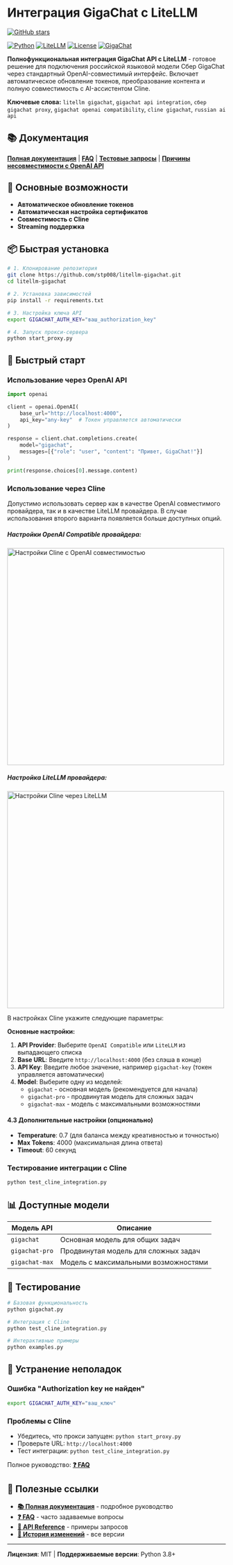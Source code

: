 # Интеграция GigaChat с LiteLLM

[![GitHub stars](https://img.shields.io/github/stars/stp008/litellm-gigachat?style=social)](https://github.com/stp008/litellm-gigachat/stargazers)

[![Python](https://img.shields.io/badge/Python-3.8%2B-blue.svg)](https://python.org)
[![LiteLLM](https://img.shields.io/badge/LiteLLM-1.65.1-green.svg)](https://github.com/BerriAI/litellm)
[![License](https://img.shields.io/badge/License-MIT-yellow.svg)](LICENSE)
[![GigaChat](https://img.shields.io/badge/GigaChat-API-red.svg)](https://developers.sber.ru/portal/products/gigachat-api)

**Полнофункциональная интеграция GigaChat API с LiteLLM** - готовое решение для подключения российской языковой модели Сбер GigaChat через стандартный OpenAI-совместимый интерфейс. Включает автоматическое обновление токенов, преобразование контента и полную совместимость с AI-ассистентом Cline.

**Ключевые слова:** `litellm gigachat`, `gigachat api integration`, `сбер gigachat proxy`, `gigachat openai compatibility`, `cline gigachat`, `russian ai api`

## 📚 Документация

**[Полная документация](docs/README.md)** | **[FAQ](docs/FAQ.md)** | **[Тестовые запросы](docs/TEST_REQUESTS.md)** | **[Причины несовместимости с OpenAI API](docs/GIGACHAT_COMPATIBILITY.md)**

## 🚀 Основные возможности

-  **Автоматическое обновление токенов**
-  **Автоматическая настройка сертификатов**
-  **Совместимость с Cline** 
-  **Streaming поддержка**

## 📦 Быстрая установка

```bash
# 1. Клонирование репозитория
git clone https://github.com/stp008/litellm-gigachat.git
cd litellm-gigachat

# 2. Установка зависимостей
pip install -r requirements.txt

# 3. Настройка ключа API
export GIGACHAT_AUTH_KEY="ваш_authorization_key"

# 4. Запуск прокси-сервера
python start_proxy.py
```

## 🎯 Быстрый старт

### Использование через OpenAI API

```python
import openai

client = openai.OpenAI(
    base_url="http://localhost:4000",
    api_key="any-key"  # Токен управляется автоматически
)

response = client.chat.completions.create(
    model="gigachat",
    messages=[{"role": "user", "content": "Привет, GigaChat!"}]
)

print(response.choices[0].message.content)
```

### Использование через Cline

Допустимо использовать сервер как в качестве OpenAI совместимого провайдера, так и в качестве LiteLLM провайдера. В случае использования второго варианта появляется больше доступных опций.

##### Настройки OpenAI Compatible провайдера:
<img src="docs/images/cline-settings-openai.png" alt="Настройки Cline с OpenAI совместимостью" width="500">

##### Настройка LiteLLM провайдера:
<img src="docs/images/cline-settings-litellm.png" alt="Настройки Cline через LiteLLM" width="500">

В настройках Cline укажите следующие параметры:

**Основные настройки:**
1. **API Provider**: Выберите `OpenAI Compatible` или `LiteLLM` из выпадающего списка
2. **Base URL**: Введите `http://localhost:4000` (без слэша в конце)
3. **API Key**: Введите любое значение, например `gigachat-key` (токен управляется автоматически)
4. **Model**: Выберите одну из моделей:
   - `gigachat` - основная модель (рекомендуется для начала)
   - `gigachat-pro` - продвинутая модель для сложных задач
   - `gigachat-max` - модель с максимальными возможностями

#### 4.3 Дополнительные настройки (опционально)

- **Temperature**: 0.7 (для баланса между креативностью и точностью)
- **Max Tokens**: 4000 (максимальная длина ответа)
- **Timeout**: 60 секунд


### Тестирование интеграции с Cline

```bash
python test_cline_integration.py
```

## 📊 Доступные модели

| Модель API | Описание |
|------------|----------|
| `gigachat` | Основная модель для общих задач |
| `gigachat-pro` | Продвинутая модель для сложных задач |
| `gigachat-max` | Модель с максимальными возможностями |

## 🧪 Тестирование

```bash
# Базовая функциональность
python gigachat.py

# Интеграция с Cline
python test_cline_integration.py

# Интерактивные примеры
python examples.py
```

## 🚨 Устранение неполадок

### Ошибка "Authorization key не найден"
```bash
export GIGACHAT_AUTH_KEY="ваш_ключ"
```

### Проблемы с Cline
- Убедитесь, что прокси запущен: `python start_proxy.py`
- Проверьте URL: `http://localhost:4000`
- Тест интеграции: `python test_cline_integration.py`

Полное руководство: **[❓ FAQ](docs/FAQ.md)**

## 🔗 Полезные ссылки

- **[📚 Полная документация](docs/README.md)** - подробное руководство
- **[❓ FAQ](docs/FAQ.md)** - часто задаваемые вопросы
- **[🔧 API Reference](docs/TEST_REQUESTS.md)** - примеры запросов
- **[📝 История изменений](docs/CHANGELOG.md)** - все версии

---

**Лицензия**: MIT | **Поддерживаемые версии**: Python 3.8+ 
